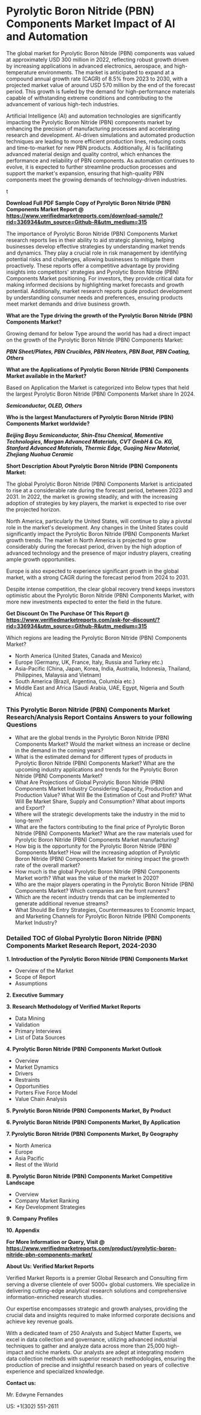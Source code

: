 <meta name="title" content="Global Pyrolytic Boron Nitride (PBN) Components Market Impact of AI and Automation"><meta name="description" content="The global market for Pyrolytic Boron Nitride (PBN) components was valued at approximately USD 300 million in 2022, reflecting robust growth driven by increasing appli"><meta name="title" content="Pyrolytic Boron Nitride (PBN) Components Market Size, Share, Scope, Trends, Growth, Opportunities, Analysis, Forecast"><h1>Pyrolytic Boron Nitride (PBN) Components Market Impact of AI and Automation</h1><p>The global market for Pyrolytic Boron Nitride (PBN) components was valued at approximately USD 300 million in 2022, reflecting robust growth driven by increasing applications in advanced electronics, aerospace, and high-temperature environments. The market is anticipated to expand at a compound annual growth rate (CAGR) of 8.5% from 2023 to 2030, with a projected market value of around USD 570 million by the end of the forecast period. This growth is fueled by the demand for high-performance materials capable of withstanding extreme conditions and contributing to the advancement of various high-tech industries.</p><p>Artificial Intelligence (AI) and automation technologies are significantly impacting the Pyrolytic Boron Nitride (PBN) components market by enhancing the precision of manufacturing processes and accelerating research and development. AI-driven simulations and automated production techniques are leading to more efficient production lines, reducing costs and time-to-market for new PBN products. Additionally, AI is facilitating advanced material design and quality control, which enhances the performance and reliability of PBN components. As automation continues to evolve, it is expected to further streamline production processes and support the market's expansion, ensuring that high-quality PBN components meet the growing demands of technology-driven industries.</p>t</p><p id="" class=""><strong>Download Full PDF Sample Copy of Pyrolytic Boron Nitride (PBN) Components Market Report @ <a href="https://www.verifiedmarketreports.com/download-sample/?rid=336934&utm_source=Github-R&utm_medium=315" target="_blank">https://www.verifiedmarketreports.com/download-sample/?rid=336934&utm_source=Github-R&utm_medium=315</a></strong></p><p>The importance of&nbsp;Pyrolytic Boron Nitride (PBN) Components Market research reports lies in their ability to aid strategic planning, helping businesses develop effective strategies by understanding market trends and dynamics. They play a crucial role in risk management by identifying potential risks and challenges, allowing businesses to mitigate them proactively. These reports offer a competitive advantage by providing insights into competitors' strategies and Pyrolytic Boron Nitride (PBN) Components Market positioning. For investors, they provide critical data for making informed decisions by highlighting market forecasts and growth potential. Additionally, market research reports guide product development by understanding consumer needs and preferences, ensuring products meet market demands and drive business growth.</p><p><strong>What are the&nbsp;Type driving the growth of the Pyrolytic Boron Nitride (PBN) Components Market?</strong></p><p id="" class="">Growing demand for below Type around the world has had a direct impact on the growth of the Pyrolytic Boron Nitride (PBN) Components Market:</p><em><strong>PBN Sheet/Plates, PBN Crucibles, PBN Heaters, PBN Boat, PBN Coating, Others</strong></em></p><strong>What are the&nbsp;Applications&nbsp;of Pyrolytic Boron Nitride (PBN) Components Market available in the Market?</strong></p><p id="" class="">Based on Application the Market is categorized into Below types that held the largest Pyrolytic Boron Nitride (PBN) Components Market share In 2024.</p><em><strong>Semiconductor, OLED, Others</strong></em></p><strong>Who is the largest Manufacturers of Pyrolytic Boron Nitride (PBN) Components Market worldwide?</strong></p><p><em><strong>Beijing Boyu Semiconductor, Shin-Etsu Chemical, Momentive Technologies, Morgan Advanced Materials, CVT GmbH & Co. KG, Stanford Advanced Materials, Thermic Edge, Guojing New Material, Zhejiang Nuohua Ceramic</strong></em></p><p id="" class=""><strong>Short Description About Pyrolytic Boron Nitride (PBN) Components Market:</strong></p><p>The global Pyrolytic Boron Nitride (PBN) Components Market is anticipated to rise at a considerable rate during the forecast period, between 2023 and 2031. In 2022, the market is growing steadily, and with the increasing adoption of strategies by key players, the market is expected to rise over the projected horizon.</p><p>North America, particularly the United States, will continue to play a pivotal role in the market's development. Any changes in the United States could significantly impact the Pyrolytic Boron Nitride (PBN) Components Market growth trends. The market in North America is projected to grow considerably during the forecast period, driven by the high adoption of advanced technology and the presence of major industry players, creating ample growth opportunities.</p><p>Europe is also expected to experience significant growth in the global market, with a strong CAGR during the forecast period from 2024 to 2031.</p><p>Despite intense competition, the clear global recovery trend keeps investors optimistic about the Pyrolytic Boron Nitride (PBN) Components Market, with more new investments expected to enter the field in the future.</p><p id="" class=""><strong>Get Discount On The Purchase Of This Report @ <a href="https://www.verifiedmarketreports.com/ask-for-discount/?rid=336934&utm_source=Github-R&utm_medium=315" target="_blank">https://www.verifiedmarketreports.com/ask-for-discount/?rid=336934&utm_source=Github-R&utm_medium=315</a></strong></p>Which regions are leading the Pyrolytic Boron Nitride (PBN) Components Market?</p><ul><li>North America (United States, Canada and Mexico)</li><li>Europe (Germany, UK, France, Italy, Russia and Turkey etc.)</li><li>Asia-Pacific (China, Japan, Korea, India, Australia, Indonesia, Thailand, Philippines, Malaysia and Vietnam)</li><li>South America (Brazil, Argentina, Columbia etc.)</li><li>Middle East and Africa (Saudi Arabia, UAE, Egypt, Nigeria and South Africa)</li></ul><h3 id="" class="">This Pyrolytic Boron Nitride (PBN) Components Market Research/Analysis Report Contains Answers to your following Questions</h3><ul><li>What are the global trends in the Pyrolytic Boron Nitride (PBN) Components Market? Would the market witness an increase or decline in the demand in the coming years?</li><li>What is the estimated demand for different types of products in Pyrolytic Boron Nitride (PBN) Components Market? What are the upcoming industry applications and trends for the Pyrolytic Boron Nitride (PBN) Components Market?</li><li>What Are Projections of Global Pyrolytic Boron Nitride (PBN) Components Market Industry Considering Capacity, Production and Production Value? What Will Be the Estimation of Cost and Profit? What Will Be Market Share, Supply and Consumption? What about imports and Export?</li><li>Where will the strategic developments take the industry in the mid to long-term?</li><li>What are the factors contributing to the final price of Pyrolytic Boron Nitride (PBN) Components Market? What are the raw materials used for Pyrolytic Boron Nitride (PBN) Components Market manufacturing?</li><li>How big is the opportunity for the Pyrolytic Boron Nitride (PBN) Components Market? How will the increasing adoption of Pyrolytic Boron Nitride (PBN) Components Market for mining impact the growth rate of the overall market?</li><li>How much is the global Pyrolytic Boron Nitride (PBN) Components Market worth? What was the value of the market In 2020?</li><li>Who are the major players operating in the Pyrolytic Boron Nitride (PBN) Components Market? Which companies are the front runners?</li><li>Which are the recent industry trends that can be implemented to generate additional revenue streams?</li><li>What Should Be Entry Strategies, Countermeasures to Economic Impact, and Marketing Channels for Pyrolytic Boron Nitride (PBN) Components Market Industry?</li></ul><h3 id="" class="">Detailed TOC of Global Pyrolytic Boron Nitride (PBN) Components Market Research Report, 2024-2030</h3><p id="" class=""><strong>1. Introduction of the Pyrolytic Boron Nitride (PBN) Components Market</strong></p><ul><li>Overview of the Market</li><li>Scope of Report</li><li>Assumptions</li></ul><p id="" class=""><strong>2. Executive Summary</strong></p><p id="" class=""><strong>3. Research Methodology of Verified Market Reports</strong></p><ul><li>Data Mining</li><li>Validation</li><li>Primary Interviews</li><li>List of Data Sources</li></ul><p id="" class=""><strong>4. Pyrolytic Boron Nitride (PBN) Components Market Outlook</strong></p><ul><li>Overview</li><li>Market Dynamics</li><li>Drivers</li><li>Restraints</li><li>Opportunities</li><li>Porters Five Force Model</li><li>Value Chain Analysis</li></ul><p id="" class=""><strong>5. Pyrolytic Boron Nitride (PBN) Components Market, By Product</strong></p><p id="" class=""><strong>6. Pyrolytic Boron Nitride (PBN) Components Market, By Application</strong></p><p id="" class=""><strong>7. Pyrolytic Boron Nitride (PBN) Components Market, By Geography</strong></p><ul><li>North America</li><li>Europe</li><li>Asia Pacific</li><li>Rest of the World</li></ul><p id="" class=""><strong>8. Pyrolytic Boron Nitride (PBN) Components Market Competitive Landscape</strong></p><ul><li>Overview</li><li>Company Market Ranking</li><li>Key Development Strategies</li></ul><p id="" class=""><strong>9. Company Profiles</strong></p><p id="" class=""><strong>10. Appendix</strong></p><p id="" class=""><strong>For More Information or Query, Visit @ <a href="https://www.verifiedmarketreports.com/product/pyrolytic-boron-nitride-pbn-components-market/" target="_blank">https://www.verifiedmarketreports.com/product/pyrolytic-boron-nitride-pbn-components-market/</a></strong></p><p id="" class=""><strong>About Us: Verified Market Reports</strong></p><p id="" class="">Verified Market Reports is a premier Global Research and Consulting firm serving a diverse clientele of over 5000+ global customers. We specialize in delivering cutting-edge analytical research solutions and comprehensive information-enriched research studies.</p><p id="" class="">Our expertise encompasses strategic and growth analyses, providing the crucial data and insights required to make informed corporate decisions and achieve key revenue goals.</p><p id="" class="">With a dedicated team of 250 Analysts and Subject Matter Experts, we excel in data collection and governance, utilizing advanced industrial techniques to gather and analyze data across more than 25,000 high-impact and niche markets. Our analysts are adept at integrating modern data collection methods with superior research methodologies, ensuring the production of precise and insightful research based on years of collective experience and specialized knowledge.</p><p id="" class=""><strong>Contact us:</strong></p><p id="" class="">Mr. Edwyne Fernandes</p><p id="" class="">US: +1(302) 551-2611</p>